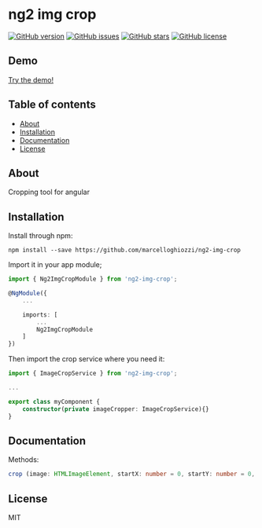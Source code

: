 # ng2 img crop
[![GitHub version](https://badge.fury.io/gh/marcelloghiozzi%2Fng2-img-crop.svg)](https://badge.fury.io/gh/marcelloghiozzi%2Fng2-img-crop)
[![GitHub issues](https://img.shields.io/github/issues/MarcelloGhiozzi/ng2-img-crop.svg)](https://github.com/MarcelloGhiozzi/ng2-img-crop/issues)
[![GitHub stars](https://img.shields.io/github/stars/MarcelloGhiozzi/ng2-img-crop.svg)](https://github.com/MarcelloGhiozzi/ng2-img-crop/stargazers)
[![GitHub license](https://img.shields.io/badge/license-MIT-blue.svg)](https://raw.githubusercontent.com/MarcelloGhiozzi/ng2-img-crop/master/LICENSE)

## Demo
[Try the demo!](https://MarcelloGhiozzi.github.io/ng2-img-crop/demo/index.html)

## Table of contents

- [About](#about)
- [Installation](#installation)
- [Documentation](#documentation)
- [License](#licence)

## About

Cropping tool for angular

## Installation

Install through npm:

```
npm install --save https://github.com/marcelloghiozzi/ng2-img-crop

```

Import it in your app module;

```typescript
import { Ng2ImgCropModule } from 'ng2-img-crop';

@NgModule({
	...

	imports: [
		...
		Ng2ImgCropModule
	]
})
```
Then import the crop service where you need it:

```typescript
import { ImageCropService } from 'ng2-img-crop';

...

export class myComponent {
	constructor(private imageCropper: ImageCropService){}
}
```


## Documentation

Methods:

```typescript
crop (image: HTMLImageElement, startX: number = 0, startY: number = 0, clipWidth: number, clipHeight: number): Promise<string>

```




## License

MIT
